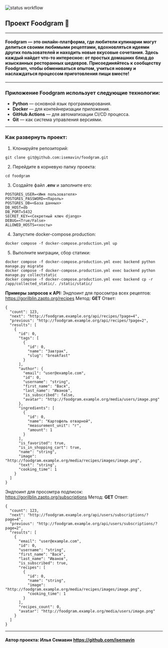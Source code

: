 ![status workflow](https://github.com/isemavin/foodgram/actions/workflows/main.yml/badge.svg)
## Проект Foodgram 🍰
---
#### Foodgram — это онлайн-платформа, где любители кулинарии могут делиться своими любимыми рецептами, вдохновляться идеями других пользователей и находить новые вкусовые сочетания. Здесь каждый найдет что-то интересное: от простых домашних блюд до изысканных ресторанных шедевров. Присоединяйтесь к сообществу Foodgram, чтобы обмениваться опытом, учиться новому и наслаждаться процессом приготовления пищи вместе!
---
### Приложение Foodgram использует следующие технологии:
- __Python__ — основной язык программирования.
- __Docker__ — для контейнеризации приложения.
- __GitHub Actions__ — для автоматизации CI/CD процесса.
- __Git__ — как система управления версиями.
---
### Как развернуть проект:
1) Клонируйте репозиторий:
```
git clone git@github.com:isemavin/foodgram.git
```
2) Перейдите в корневую папку проекта:
```
cd foodgram
```
3) Создайте файл __.env__ и заполните его:
```
POSTGRES_USER=<Имя пользователя>
POSTGRES_PASSWORD=<Пароль>
POSTGRES_DB=<База данных>
DB_HOST=db
DB_PORT=5432
SECRET_KEY=<Секретный ключ django>
DEBUG=<True/False>
ALLOWED_HOSTS=<хосты>
```
4) Запустите docker-compose.production:
```
docker compose -f docker-compose.production.yml up
```
5) Выполните миграции, сбор статики:
```
docker compose -f docker-compose.production.yml exec backend python manage.py migrate
docker compose -f docker-compose.production.yml exec backend python manage.py collectstatic
docker compose -f docker-compose.production.yml exec backend cp -r /app/collected_static/. /static/static/
```
__Примеры запросов к API:__
Эндпоинт для просомтра всех рецептов: https://gorilblin.zapto.org/recipes
Метод: __GET__
Ответ:
```
{
  "count": 123,
  "next": "http://foodgram.example.org/api/recipes/?page=4",
  "previous": "http://foodgram.example.org/api/recipes/?page=2",
  "results": [
    {
      "id": 0,
      "tags": [
        {
          "id": 0,
          "name": "Завтрак",
          "slug": "breakfast"
        }
      ],
      "author": {
        "email": "user@example.com",
        "id": 0,
        "username": "string",
        "first_name": "Вася",
        "last_name": "Иванов",
        "is_subscribed": false,
        "avatar": "http://foodgram.example.org/media/users/image.png"
      },
      "ingredients": [
        {
          "id": 0,
          "name": "Картофель отварной",
          "measurement_unit": "г",
          "amount": 1
        }
      ],
      "is_favorited": true,
      "is_in_shopping_cart": true,
      "name": "string",
      "image": "http://foodgram.example.org/media/recipes/images/image.png",
      "text": "string",
      "cooking_time": 1
    }
  ]
}
```
Эндпоинт для просомтра подписок: https://gorilblin.zapto.org/subscriptions
Метод: __GET__
Ответ:
```
{
  "count": 123,
  "next": "http://foodgram.example.org/api/users/subscriptions/?page=4",
  "previous": "http://foodgram.example.org/api/users/subscriptions/?page=2",
  "results": [
    {
      "email": "user@example.com",
      "id": 0,
      "username": "string",
      "first_name": "Вася",
      "last_name": "Иванов",
      "is_subscribed": true,
      "recipes": [
        {
          "id": 0,
          "name": "string",
          "image": "http://foodgram.example.org/media/recipes/images/image.png",
          "cooking_time": 1
        }
      ],
      "recipes_count": 0,
      "avatar": "http://foodgram.example.org/media/users/image.png"
    }
  ]
}
```
---
#### Автор проекта: Илья Семавин https://github.com/isemavin